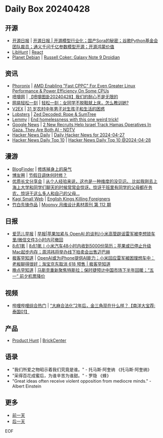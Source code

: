 # Daily Box 20240428

## 开源
- [开源日报](https://www.oschina.net/news/column?columnId=25) | [开源日报 | 开源模型行业化；国产Sora的秘密；谷歌Python基金会团队裁员；通义千问千亿参数模型开源；开源鸿蒙价值](https://www.oschina.net/news/289997)
- [LibHunt](https://www.libhunt.com/) | [React](https://www.libhunt.com/r/react)
- [Planet Debian](https://planet.debian.org/) | [Russell Coker: Galaxy Note 9 Droidian](https://etbe.coker.com.au/2024/04/28/note9-droidian/)

## 资讯
- [Phoronix](https://www.phoronix.com/) | [AMD Enabling "Fast CPPC" For Even Greater Linux Performance & Power Efficiency On Some CPUs](https://www.phoronix.com/news/AMD-Fast-CPPC-Linux-Patches)
- [喷嚏网](http://www.dapenti.com/blog/blog.asp?subjectid=70&name=xilei) | [【喷嚏图卦20240428】我们的耐心不是无限的](http://www.dapenti.com/blog/more.asp?name=xilei&id=178284)
- [网易轻松一刻](https://m.163.com/touch/exclusive/sub/qsyk) | [轻松一刻：女同学不脱鞋就上床，怎么教训她?](https://m.163.com/news/article/J0SRU0FT000181BR.html)
- [V2EX](https://www.v2ex.com/) | [31 岁农村中年男子对生孩子和生活的困惑](https://www.v2ex.com/t/1036314)
- [Lobsters](https://lobste.rs/) | [Zed Decoded: Rope & SumTree](https://lobste.rs/s/4aubhi/zed_decoded_rope_sumtree)
- [Lemmy](https://lemmy.world/?dataType=Post&listingType=All&page=1&sort=TopDay) | [End homelessness with this one weird trick!](https://lemmy.world/pictrs/image/44f45d0d-9b36-4adc-911b-94f5bb0ad7d8.png)
- [Google News](https://news.google.com/topics/CAAqJggKIiBDQkFTRWdvSUwyMHZNRGRqTVhZU0FtVnVHZ0pWVXlnQVAB/sections/CAQiQ0NCQVNMQW9JTDIwdk1EZGpNWFlTQW1WdUdnSlZVeUlOQ0FRYUNRb0hMMjB2TUcxcmVpb0pFZ2N2YlM4d2JXdDZLQUEqKggAKiYICiIgQ0JBU0Vnb0lMMjB2TURkak1YWVNBbVZ1R2dKVlV5Z0FQAVAB) | [2 New Recruits Help Israel Track Hamas Operatives In Gaza. They Are Both AI - NDTV](https://news.google.com/rss/articles/CBMibmh0dHBzOi8vd3d3Lm5kdHYuY29tL3dvcmxkLW5ld3MvZXhwbGFpbmVkLXdoYXQtYXJlLWxhdmVuZGVyLWFuZC1nb3NwZWwtYWktaXNyYWVsLWlzLXVzaW5nLXRvLWJvbWItZ2F6YS01NTQwMDg20gEA?oc=5)
- [Hacker News Daily](https://www.daemonology.net/hn-daily/) | [Daily Hacker News for 2024-04-27](https://www.daemonology.net/hn-daily/2024-04-27.html)
- [Hacker News Daily Top 10](https://github.com/headllines/hackernews-daily) | [Hacker News Daily Top 10 @2024-04-28](https://github.com/headllines/hackernews-daily/issues/1388)

## 漫游
- [BlogFinder](https://bf.zzxworld.com/) | [修炼掉身上的戾气](https://joojen.com/archives/7413.html?utm_source=blogfinder)
- [博友圈](https://www.boyouquan.com/home) | [节假日调休何时修？](https://www.boyouquan.com/go?from=feed&link=https%3A%2F%2Fmaie.name%2F990.html)
- [优质长文分享会](https://m.okjike.com/topics/56d2fabe7cb3331100467e2b) | [从个人经验来说，这也是一种维度的没见识。 比如我刚去上海上大学和同学们聊天的时候常常会惊讶。惊讶于班里有同学的父母都在务农，惊讶于这么多人和自己的父母...](https://mp.weixin.qq.com/s/XGrIR1DGR-OkSuruI1VVCg)
- [Kagi Small Web](https://kagi.com/smallweb) | [English Kings Killing Foreigners](https://pleasemindtheblog.wordpress.com/2024/04/28/english-kings-killing-foreigners/)
- [竹白先锋作品](https://www.zhubai.wiki/) | [Moonvy 月维设计素材周刊 第 112 期](https://open.zhubai.wiki/a/l/t/z/pl/moonvy/2396282120130789376)

## 日报
- [爱范儿早报](https://www.ifanr.com/category/ifanrnews) | [早报|苹果加紧与 OpenAI 的谈判/小米高管辟谣雷军被李想锁车里/微信文件3小时内可撤回](https://www.ifanr.com/1583489)
- [8点1氪](https://36kr.com/user/5652071) | [8点1氪丨小米汽车48小时内收到5000份简历；苹果或已停止升级Mac起步内存；周鸿祎将举办线下拍卖会出售迈巴赫](https://36kr.com/p/2752371820886785)
- [极客早知道](https://www.geekpark.net/column/74) | [OpenAI或为iPhone提供AI能力；小米回应雷军被困理想车中：老板聊得很好；淘宝京东取消 618 预售 | 极客早知道](https://www.geekpark.net/news/334463)
- [晚点早知道](https://www.latepost.com/news/index?proma=3) | [马斯克重新聚焦特斯拉；保时捷预计中国市场下半年回暖；​“五一” 前夕机票降价](https://www.latepost.com/news/dj_detail?id=2255)

## 视频
- [哔哩哔哩综合热门](https://www.bilibili.com/v/popular/all/) | [“大麻合法化”2年后，金三角现在什么样？【南洋大宝荐:泰国01】](https://b23.tv/BV1fr421M7y7)

## 产品
- [Product Hunt](https://www.producthunt.com) | [BrickCenter ](https://www.producthunt.com/posts/brickcenter)

## 语录
- "我们所爱之物昭示着我们究竟是谁。" - 托马斯·阿奎纳 《托马斯·阿奎纳》
- "采得百花成蜜后，为谁辛苦为谁甜。" - 罗隐 《蜂》
- "Great ideas often receive violent opposition from mediocre minds." - Albert Einstein

## 更多
- [前一天](daily-box-20240427.md)
- [后一天](daily-box-20240429.md)

EOF